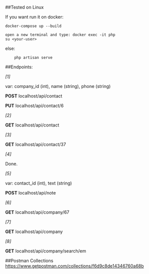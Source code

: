 ##Tested on Linux

If you want run it on docker:

    docker-compose up --build
    
    open a new terminal and type: docker exec -it php
    su <your-user>
 
else:
    
        php artisan serve
        

    
    
    
##Endpoints:

_[1]_

var: company_id (int), name (string), phone (string)

**POST** localhost/api/contact

**PUT** localhost/api/contact/6

_[2]_

**GET** localhost/api/contact

_[3]_

**GET** localhost/api/contact/37

_[4]_

Done.

_[5]_

var: contact_id (int), text (string)

**POST** localhost/api/note

_[6]_

**GET** localhost/api/company/67

_[7]_

**GET** localhost/api/company

_[8]_

**GET** localhost/api/company/search/em

##Postman Collections
https://www.getpostman.com/collections/f6d9c8de14346760a68b

